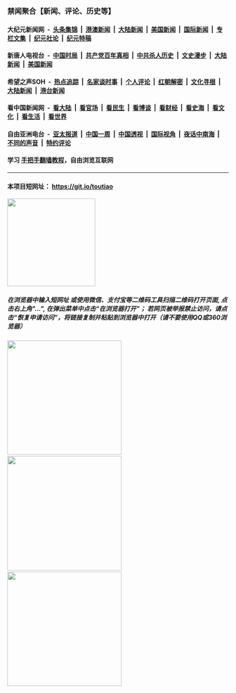 ### 禁闻聚合【新闻、评论、历史等】

#### 大纪元新闻网 &nbsp;-&nbsp; [头条集锦](indexes/E头条集锦.md?t=03112002) &nbsp;|&nbsp; [港澳新闻](indexes/E港澳新闻.md?t=03112002)  &nbsp;|&nbsp; [大陆新闻](indexes/E大陆新闻.md?t=03112002) &nbsp;|&nbsp; [美国新闻](indexes/E美国新闻.md?t=03112002) &nbsp;|&nbsp; [国际新闻](indexes/E国际新闻.md?t=03112002) &nbsp;|&nbsp; [专栏文集](indexes/E专栏文集.md?t=03112002) &nbsp;|&nbsp; [纪元社论](indexes/E纪元社论.md?t=03112002) &nbsp;|&nbsp; [纪元特稿](indexes/E纪元特稿.md?t=03112002) 

#### 新唐人电视台 &nbsp;-&nbsp; [中国时局](indexes/N中国时局.md?t=03112002) &nbsp;|&nbsp; [共产党百年真相](indexes/N共产党百年真相.md?t=03112002) &nbsp;|&nbsp; [中共杀人历史](indexes/N中共杀人历史.md?t=03112002) &nbsp;|&nbsp; [文史漫步](indexes/N文史漫步.md?t=03112002) &nbsp;|&nbsp; [大陆新闻](indexes/N大陆新闻.md?t=03112002) &nbsp;|&nbsp; [美国新闻](indexes/N美国新闻.md?t=03112002)

#### 希望之声SOH &nbsp;-&nbsp; [热点追踪](indexes/H热点追踪.md?t=03112002) &nbsp;|&nbsp; [名家谈时事](indexes/H名家谈时事.md?t=03112002) &nbsp;|&nbsp; [个人评论](indexes/H个人评论.md?t=03112002)  &nbsp;|&nbsp; [红朝解密](indexes/H红朝解密.md?t=03112002) &nbsp;|&nbsp; [文化寻根](indexes/H文化寻根.md?t=03112002) &nbsp;|&nbsp; [大陆新闻](indexes/H大陆新闻.md?t=03112002) &nbsp;|&nbsp; [港台新闻](indexes/H港台新闻.md?t=03112002)

#### 看中国新闻网 &nbsp;-&nbsp; [看大陆](indexes/S看大陆.md?t=03112002) &nbsp;|&nbsp; [看官场](indexes/S看官场.md?t=03112002) &nbsp;|&nbsp; [看民生](indexes/S看民生.md?t=03112002)  &nbsp;|&nbsp; [看博谈](indexes/S看博谈.md?t=03112002) &nbsp;|&nbsp; [看财经](indexes/S看财经.md?t=03112002) &nbsp;|&nbsp; [看史海](indexes/S看史海.md?t=03112002) &nbsp;|&nbsp; [看文化](indexes/S看文化.md?t=03112002) &nbsp;|&nbsp; [看生活](indexes/S看生活.md?t=03112002) &nbsp;|&nbsp; [看世界](indexes/S看世界.md?t=03112002)

#### 自由亚洲电台 &nbsp;-&nbsp; [亚太报道](indexes/R亚太报道.md?t=03112002) &nbsp;|&nbsp; [中国一周](indexes/R中国一周.md?t=03112002) &nbsp;|&nbsp; [中国透视](indexes/R中国透视.md?t=03112002)  &nbsp;|&nbsp; [国际视角](indexes/R国际视角.md?t=03112002) &nbsp;|&nbsp; [夜话中南海](indexes/R夜话中南海.md?t=03112002) &nbsp;|&nbsp; [不同的声音](indexes/R不同的声音.md?t=03112002) &nbsp;|&nbsp; [特约评论](indexes/R特约评论.md?t=03112002)

#### 学习 [手把手翻墙教程](https://github.com/gfw-breaker/guides/wiki)，自由浏览互联网

----

#### 本项目短网址： https://git.io/toutiao
<img src="https://raw.githubusercontent.com/gfw-breaker/banned-news/master/scripts/img/qr.png" width="200px"/>  

##### 在浏览器中输入短网址 或使用微信、支付宝等二维码工具扫描二维码打开页面, 点击右上角"...", 在弹出菜单中点击“在浏览器打开”； 若网页被举报禁止访问，请点击“恢复申请访问”，将链接复制并粘贴到浏览器中打开（请不要使用QQ或360浏览器）

<img src="https://raw.githubusercontent.com/gfw-breaker/banned-news/master/scripts/img/1.png" width="260px"/> &nbsp; <img src="https://raw.githubusercontent.com/gfw-breaker/banned-news/master/scripts/img/2.png" width="260px"/> &nbsp; <img src="https://raw.githubusercontent.com/gfw-breaker/banned-news/master/scripts/img/3.png" width="260px"/>
